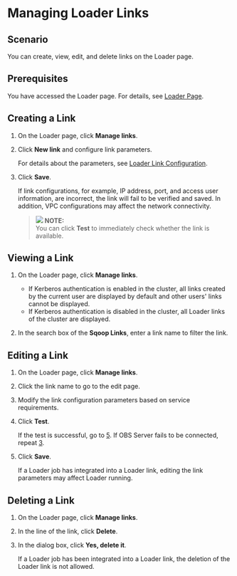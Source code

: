 # Managing Loader Links<a name="EN-US_TOPIC_0125375692"></a>

## Scenario<a name="s89dbaa64490d4108a50a55d066930f7c"></a>

You can create, view, edit, and delete links on the Loader page.

## Prerequisites<a name="s15e2e305b2dd4dd7b9ac42c43bb9da86"></a>

You have accessed the Loader page. For details, see  [Loader Page](introduction_loader.md#s49ec1e4eeb254b4d97c98caf69fa110f).

## Creating a Link<a name="s4b59afa50f404ff7801cfce73104b66f"></a>

1.  On the Loader page, click  **Manage links**.
2.  Click  **New link**  and configure link parameters.

    For details about the parameters, see  [Loader Link Configuration](loader-link-configuration.md).

3.  Click  **Save**.

    If link configurations, for example, IP address, port, and access user information, are incorrect, the link will fail to be verified and saved. In addition, VPC configurations may affect the network connectivity.

    >![](/images/icon-note.gif) **NOTE:**   
    >You can click  **Test**  to immediately check whether the link is available.  


## Viewing a Link<a name="s70a1e37b7bbe4969a5c77491d1b36030"></a>

1.  On the Loader page, click  **Manage links**.
    -   If Kerberos authentication is enabled in the cluster, all links created by the current user are displayed by default and other users' links cannot be displayed.
    -   If Kerberos authentication is disabled in the cluster, all Loader links of the cluster are displayed.

2.  In the search box of the  **Sqoop Links**, enter a link name to filter the link.

## Editing a Link<a name="s27b4b94e73e445c7a9199fda3145329b"></a>

1.  On the Loader page, click  **Manage links**.
2.  Click the link name to go to the edit page.
3.  <a name="l854a0b37ca2246d790f35826c7138b5c"></a>Modify the link configuration parameters based on service requirements.
4.  Click  **Test**.

    If the test is successful, go to  [5](#lda73289aca3144fbaa3e338b4596e469). If OBS Server fails to be connected, repeat  [3](#l854a0b37ca2246d790f35826c7138b5c).

5.  <a name="lda73289aca3144fbaa3e338b4596e469"></a>Click  **Save**.

    If a Loader job has integrated into a Loader link, editing the link parameters may affect Loader running.


## Deleting a Link<a name="s0fd74a77e57e432d812218975dc9d092"></a>

1.  On the Loader page, click  **Manage links**.
2.  In the line of the link, click  **Delete**.
3.  In the dialog box, click  **Yes, delete it**.

    If a Loader job has been integrated into a Loader link, the deletion of the Loader link is not allowed.


